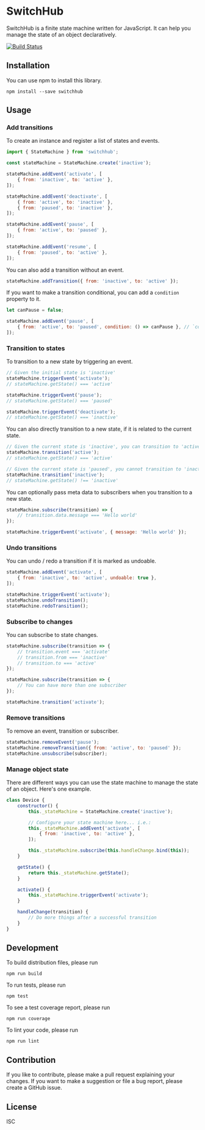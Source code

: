 # SwitchHub

SwitchHub is a finite state machine written for JavaScript. It can help you manage the state of an object declaratively.

[![Build Status](https://travis-ci.org/davidchin/switchhub.svg?branch=master)](https://travis-ci.org/davidchin/switchhub)

## Installation

You can use npm to install this library.

```
npm install --save switchhub
```

## Usage

### Add transitions

To create an instance and register a list of states and events.

```js
import { StateMachine } from 'switchhub';

const stateMachine = StateMachine.create('inactive');

stateMachine.addEvent('activate', [
    { from: 'inactive', to: 'active' },
]);

stateMachine.addEvent('deactivate', [
    { from: 'active', to: 'inactive' },
    { from: 'paused', to: 'inactive' },
]);

stateMachine.addEvent('pause', [
    { from: 'active', to: 'paused' },
]);

stateMachine.addEvent('resume', [
    { from: 'paused', to: 'active' },
]);
```

You can also add a transition without an event.

```js
stateMachine.addTransition({ from: 'inactive', to: 'active' });
```

If you want to make a transition conditional, you can add a `condition` property to it.

```js
let canPause = false;

stateMachine.addEvent('pause', [
    { from: 'active', to: 'paused', condition: () => canPause }, // `condition` function should return true or false
]);
```

### Transition to states

To transition to a new state by triggering an event.

```js
// Given the initial state is 'inactive'
stateMachine.triggerEvent('activate');
// stateMachine.getState() === 'active'

stateMachine.triggerEvent('pause');
// stateMachine.getState() === 'paused'

stateMachine.triggerEvent('deactivate');
// stateMachine.getState() === 'inactive'
```

You can also directly transition to a new state, if it is related to the current state.

```js
// Given the current state is 'inactive', you can transition to 'active'
stateMachine.transition('active');
// stateMachine.getState() === 'active'

// Given the current state is 'paused', you cannot transition to 'inactive'
stateMachine.transition('inactive');
// stateMachine.getState() !== 'inactive'
```

You can optionally pass meta data to subscribers when you transition to a new state.

```js
stateMachine.subscribe(transition) => {
    // transition.data.message === 'Hello world'
});

stateMachine.triggerEvent('activate', { message: 'Hello world' });
```

### Undo transitions

You can undo / redo a transition if it is marked as undoable.

```js
stateMachine.addEvent('activate', [
    { from: 'inactive', to: 'active', undoable: true },
]);

stateMachine.triggerEvent('activate');
stateMachine.undoTransition();
stateMachine.redoTransition();
```

### Subscribe to changes

You can subscribe to state changes.

```js
stateMachine.subscribe(transition => {
    // transition.event === 'activate'
    // transition.from === 'inactive'
    // transition.to === 'active'
});

stateMachine.subscribe(transition => {
    // You can have more than one subscriber
});

stateMachine.transition('activate');
```

### Remove transitions

To remove an event, transition or subscriber.

```js
stateMachine.removeEvent('pause');
stateMachine.removeTransition({ from: 'active', to: 'paused' });
stateMachine.unsubscribe(subscriber);
```

### Manage object state

There are different ways you can use the state machine to manage the state of an object. Here's one example.

```js
class Device {
    constructor() {
        this._stateMachine = StateMachine.create('inactive');

        // Configure your state machine here... i.e.:
        this._stateMachine.addEvent('activate', [
            { from: 'inactive', to: 'active' },
        ]);

        this._stateMachine.subscribe(this.handleChange.bind(this));
    }

    getState() {
        return this._stateMachine.getState();
    }

    activate() {
        this._stateMachine.triggerEvent('activate');
    }

    handleChange(transition) {
        // Do more things after a successful transition
    }
}
```

## Development

To build distribution files, please run

```
npm run build
```

To run tests, please run

```
npm test
```

To see a test coverage report, please run

```
npm run coverage
```

To lint your code, please run

```
npm run lint
```

## Contribution

If you like to contribute, please make a pull request explaining your changes. If you want to make a suggestion or file a bug report, please create a GitHub issue.

## License

ISC
